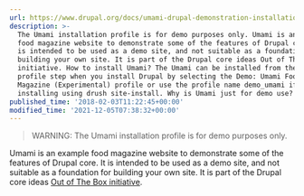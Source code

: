 ```yaml
---
url: https://www.drupal.org/docs/umami-drupal-demonstration-installation-profile
description: >-
  The Umami installation profile is for demo purposes only. Umami is an example
  food magazine website to demonstrate some of the features of Drupal core. It
  is intended to be used as a demo site, and not suitable as a foundation for
  building your own site. It is part of the Drupal core ideas Out of The Box
  initiative. How to install Umami? The Umami can be installed from the Choose
  profile step when you install Drupal by selecting the Demo: Umami Food
  Magazine (Experimental) profile or use the profile name demo_umami if
  installing using drush site-install. Why is Umami just for demo use?
published_time: '2018-02-03T11:22:45+00:00'
modified_time: '2021-12-05T07:38:32+00:00'
---
```

<!-- note-warning -->
> WARNING: The Umami installation profile is for demo purposes only.

Umami is an example food magazine website to demonstrate some of the features of Drupal core. It is intended to be used as a demo site, and not suitable as a foundation for building your own site. It is part of the Drupal core ideas [Out of The Box initiative](https://www.drupal.org/node/2847582).
